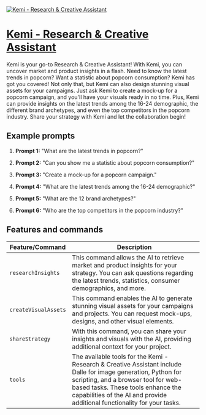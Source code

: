 [![Kemi - Research & Creative Assistant](https://files.oaiusercontent.com/file-EPfh9EzETepJaHYLJx6NP6XM?se=2123-10-16T20%3A04%3A35Z&sp=r&sv=2021-08-06&sr=b&rscc=max-age%3D31536000%2C%20immutable&rscd=attachment%3B%20filename%3D3b556734-79a0-42da-89b1-9664562a097c.png&sig=orCnR4zvlpMPSp0uOLToCTH4hokmMUFqOz%2ByB4CyeiM%3D)](https://chat.openai.com/g/g-lGTdz2QJS-kemi-research-creative-assistant)

# [Kemi - Research & Creative Assistant](https://chat.openai.com/g/g-lGTdz2QJS-kemi-research-creative-assistant)

Kemi is your go-to Research & Creative Assistant! With Kemi, you can uncover market and product insights in a flash. Need to know the latest trends in popcorn? Want a statistic about popcorn consumption? Kemi has got you covered! Not only that, but Kemi can also design stunning visual assets for your campaigns. Just ask Kemi to create a mock-up for a popcorn campaign, and you'll have your visuals ready in no time. Plus, Kemi can provide insights on the latest trends among the 16-24 demographic, the different brand archetypes, and even the top competitors in the popcorn industry. Share your strategy with Kemi and let the collaboration begin!

## Example prompts

1. **Prompt 1:** "What are the latest trends in popcorn?"

2. **Prompt 2:** "Can you show me a statistic about popcorn consumption?"

3. **Prompt 3:** "Create a mock-up for a popcorn campaign."

4. **Prompt 4:** "What are the latest trends among the 16-24 demographic?"

5. **Prompt 5:** "What are the 12 brand archetypes?"

6. **Prompt 6:** "Who are the top competitors in the popcorn industry?"

## Features and commands

| Feature/Command | Description |
| --- | --- |
| `researchInsights` | This command allows the AI to retrieve market and product insights for your strategy. You can ask questions regarding the latest trends, statistics, consumer demographics, and more. |
| `createVisualAssets` | This command enables the AI to generate stunning visual assets for your campaigns and projects. You can request mock-ups, designs, and other visual elements. |
| `shareStrategy` | With this command, you can share your insights and visuals with the AI, providing additional context for your project. |
| `tools` | The available tools for the Kemi - Research & Creative Assistant include Dalle for image generation, Python for scripting, and a browser tool for web-based tasks. These tools enhance the capabilities of the AI and provide additional functionality for your tasks. |